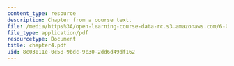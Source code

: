 ```yaml
---
content_type: resource
description: Chapter from a course text.
file: /media/https%3A/open-learning-course-data-rc.s3.amazonaws.com/6-041-probabilistic-systems-analysis-and-applied-probability-spring-2006/8c03011e0c589bdc9c302dd6d49df162_chapter4.pdf
file_type: application/pdf
resourcetype: Document
title: chapter4.pdf
uid: 8c03011e-0c58-9bdc-9c30-2dd6d49df162
---
```

